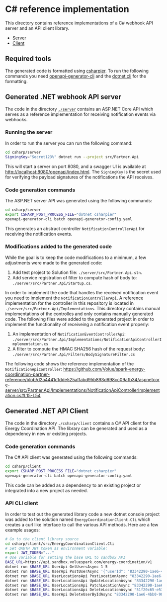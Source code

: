 # C# reference implementation
This directory contains reference implementations of a C# webhook API server and an API client library.
* [Server](./server)
* [Client](./client)

## Required tools
The generated code is formatted using [csharpier](https://csharpier.com/).
To run the following commands you need [openapi-generator-cli](https://openapi-generator.tech/docs/installation) and the [dotnet cli](https://learn.microsoft.com/en-us/dotnet/core/install/) for the formatting.

## Generated .NET webhook API server
The code in the directory [`./server`](./server) contains an ASP.NET Core API which serves as a reference implementation for receiving notification events via webhooks.

### Running the server
In order to run the server you can run the following command:
```sh
cd csharp/server
SigningKey="Secret123%" dotnet run --project src/Partner.Api
```
This will start a server on port 8080, and a swagger UI is available at [http://localhost:8080/openapi/index.html](http://localhost:8080/openapi/index.html).
The `SigningKey` is the secret used for verifying the payload signatures of the notifications the API receives.

### Code generation commands
The ASP.NET server API was generated using the following commands:
```sh
cd csharp/server
export CSHARP_POST_PROCESS_FILE="dotnet csharpier"
openapi-generator-cli batch openapi-generator-config.yaml
```
This generates an abstract controller `NotificationControllerApi` for receiving the notification events.

### Modifications added to the generated code
While the goal is to keep the code modifications to a minimum, a few adjustments were made to the generated code:
1. Add test project to Solution file: `./server/src/Partner.Api.sln`.
2. Add service registration of filter to compute hash of body to: `./server/src/Partner.Api/Startup.cs`.

In order to implement the code that handles the received notification event you need to implement the `NotificationControllerApi`.
A reference implementation for the controller in this repository is located in `./server/src/Partner.Api/Implementations`.
This directory contains manual implementations of the controlles and only contains manually generated code.
The following files were added to the generated project in order to implement the functionality of receiveing a notification event properly:
1. An implementation of `NotificationEventControllerApi`: `./server/src/Partner.Api/Implementations/NotificationApiControllerImplementation.cs`
2. A filter to compute the HMAC SHA256 hash of the request body: `./server/src/Partner.Api/Filters/BodySignatureFilter.cs`

The following code shows the reference implementation of the `NotificationApiController`:
https://github.com/Volue/spark-energy-coordination-partner-reference/blob/d2a4441c1dde525affabd95b893d698cc09afb34/aspnetcore-server/src/Partner.Api/Implementations/NotificationApiControllerImplementation.cs#L15-L54


## Generated .NET API Client
The code in the directory `./csharp/client` contains a C# API client for the Energy Coordination API. The library can be generated and used as a dependency in new or existing projects.

### Code generation commands
The C# API client was generated using the following commands:
```sh
cd csharp/client
export CSHARP_POST_PROCESS_FILE="dotnet csharpier"
openapi-generator-cli batch openapi-generator-config.yaml
```
This code can be added as a dependency to an existing project or integrated into a new project as needed.

### API CLI client
In order to test out the generated library code a new dotnet console project was added to the solution named `EnergyCoordinationClient.Cli` which creates a curl like interface to call the various API methods. Here are a few example usages:
```sh
# Go to the client library source
cd csharp/client/src/EnergyCoordinationClient.Cli
# Set OAUTH JWT token as environment variable:
export JWT_TOKEN="..."
# Use variable for setting the base URL to sandbox API
BASE_URL=https://api.sandbox.voluespark.com/energy-coordination/v1
dotnet run $BASE_URL UserApi GetUsersAsync 1 5
dotnet run $BASE_URL UserApi PostUserAsync '{"userId": "83342290-1ae6-4bb0-981c-733dc2a56aa0"}'
dotnet run $BASE_URL UserLocationsApi PostLocationAsync "83342290-1ae6-4bb0-981c-733dc2a56aa0" '{"locationId": "51f20c65-e530-4f72-b418-83e95fbd10ec", "locationType": "Residential", "meterPointIds": ["707057500000000000"]}'
dotnet run $BASE_URL UserLocationsApi UpdateLocationAsync "83342290-1ae6-4bb0-981c-733dc2a56aa0" "51f20c65-e530-4f72-b418-83e95fbd10ec" '{"locationId": "51f20c65-e530-4f72-b418-83e95fbd10ec", "locationType": "Residential", "meterPointIds": ["707057500000000001"]}'
dotnet run $BASE_URL UserLocationsApi PatchLocationAsync "83342290-1ae6-4bb0-981c-733dc2a56aa0" "51f20c65-e530-4f72-b418-83e95fbd10ec" '{"locationType": "Commercial"}'
dotnet run $BASE_URL UserLocationsApi DeleteLocationAsync "51f20c65-e530-4f72-b418-83e95fbd10ec"
dotnet run $BASE_URL UserApi DeleteUserByIdAsync "83342290-1ae6-4bb0-981c-733dc2a56aa0"
```
